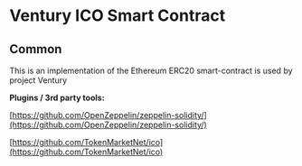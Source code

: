 # Ventury ICO Smart Contract

## Common

This is an implementation of the Ethereum ERC20 smart-contract is used by project Ventury

<b>Plugins / 3rd party tools:</b>

[https://github.com/OpenZeppelin/zeppelin-solidity/](https://github.com/OpenZeppelin/zeppelin-solidity/)

[https://github.com/TokenMarketNet/ico](https://github.com/TokenMarketNet/ico)